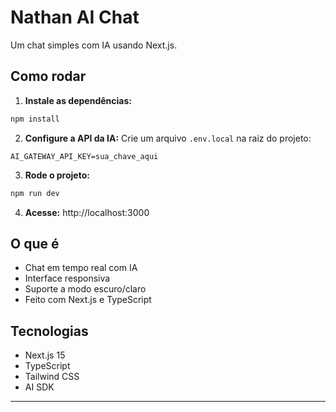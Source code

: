 # Nathan AI Chat

Um chat simples com IA usando Next.js.

## Como rodar

1. **Instale as dependências:**
```bash
npm install
```

2. **Configure a API da IA:**
Crie um arquivo `.env.local` na raiz do projeto:
```env
AI_GATEWAY_API_KEY=sua_chave_aqui
```

3. **Rode o projeto:**
```bash
npm run dev
```

4. **Acesse:** http://localhost:3000

## O que é

- Chat em tempo real com IA
- Interface responsiva
- Suporte a modo escuro/claro
- Feito com Next.js e TypeScript

## Tecnologias

- Next.js 15
- TypeScript
- Tailwind CSS
- AI SDK

---